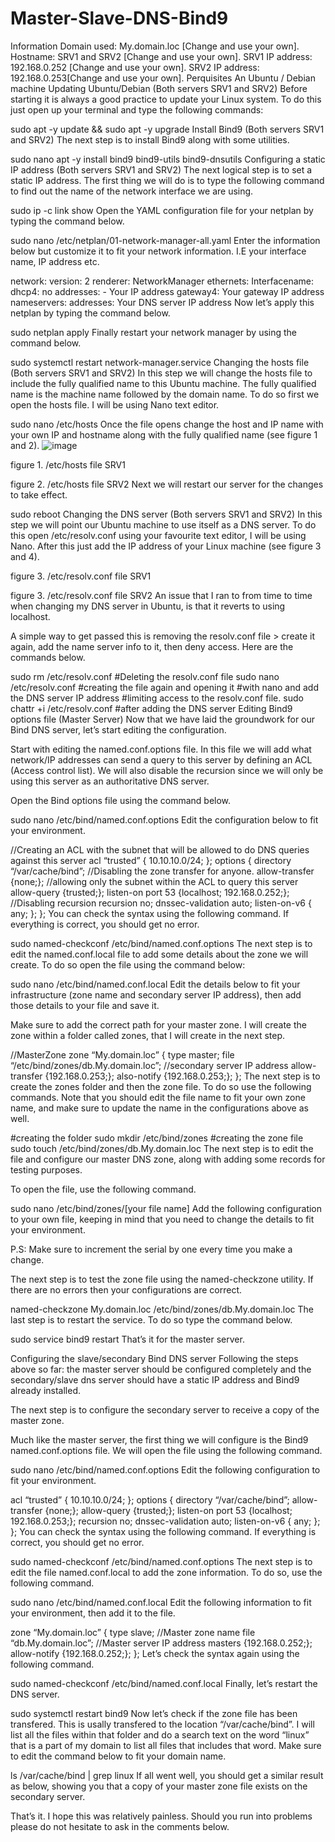 # Master-Slave-DNS-Bind9

Information
Domain used: My.domain.loc [Change and use your own].
Hostname: SRV1 and SRV2 [Change and use your own].
SRV1 IP address: 192.168.0.252 [Change and use your own].
SRV2 IP address: 192.168.0.253[Change and use your own].
Perquisites
An Ubuntu / Debian machine
Updating Ubuntu/Debian (Both servers SRV1 and SRV2)
Before starting it is always a good practice to update your Linux system. To do this just open up your terminal and type the following commands:

sudo apt -y update && sudo apt -y upgrade
Install Bind9 (Both servers SRV1 and SRV2)
The next step is to install Bind9 along with some utilities.

sudo nano apt -y install bind9 bind9-utils bind9-dnsutils
Configuring a static IP address (Both servers SRV1 and SRV2)
The next logical step is to set a static IP address. The first thing we will do is to type the following command to find out the name of the network interface we are using.

sudo ip -c link show
Open the YAML configuration file for your netplan by typing the command below.

sudo nano /etc/netplan/01-network-manager-all.yaml
Enter the information below but customize it to fit your network information. I.E your interface name, IP address etc.

network:
  version: 2
  renderer: NetworkManager
  ethernets:
    Interfacename:
      dhcp4: no
      addresses:
        - Your IP address
      gateway4: Your gateway IP address
      nameservers:
          addresses: Your DNS server IP address
Now let’s apply this netplan by typing the command below.

sudo netplan apply
Finally restart your network manager by using the command below.

sudo systemctl restart network-manager.service
Changing the hosts file (Both servers SRV1 and SRV2)
In this step we will change the hosts file to include the fully qualified name to this Ubuntu machine. The fully qualified name is the machine name followed by the domain name. To do so first we open the hosts file. I will be using Nano text editor.

sudo nano /etc/hosts
Once the file opens change the host and IP name with your own IP and hostname along with the fully qualified name (see figure 1 and 2).
![image](https://github.com/mrkhorasani/Master-Slave-DNS-Bind9/assets/51242725/935ae2d2-a630-4907-b2ea-e868f7c9b2d8)


figure 1. /etc/hosts file SRV1

figure 2. /etc/hosts file SRV2
Next we will restart our server for the changes to take effect.

sudo reboot
Changing the DNS server (Both servers SRV1 and SRV2)
In this step we will point our Ubuntu machine to use itself as a DNS server. To do this open /etc/resolv.conf using your favourite text editor, I will be using Nano. After this just add the IP address of your Linux machine (see figure 3 and 4).


figure 3. /etc/resolv.conf file SRV1

figure 3. /etc/resolv.conf file SRV2
An issue that I ran to from time to time when changing my DNS server in Ubuntu, is that it reverts to using localhost.

A simple way to get passed this is removing the resolv.conf file > create it again, add the name server info to it, then deny access. Here are the commands below.

sudo rm /etc/resolv.conf #Deleting the resolv.conf file
sudo nano /etc/resolv.conf #creating the file again and opening it #with nano and add the DNS server IP address
#limiting access to the resolv.conf file.
sudo chattr +i /etc/resolv.conf #after adding the DNS server 
Editing Bind9 options file (Master Server)
Now that we have laid the groundwork for our Bind DNS server, let’s start editing the configuration.

Start with editing the named.conf.options file. In this file we will add what network/IP addresses can send a query to this server by defining an ACL (Access control list). We will also disable the recursion since we will only be using this server as an authoritative DNS server.

Open the Bind options file using the command below.

sudo nano /etc/bind/named.conf.options
Edit the configuration below to fit your environment.

//Creating an ACL with the subnet that will be allowed to do DNS queries against this server
acl “trusted” {
 10.10.10.0/24;
};
options {
 directory “/var/cache/bind”;
//Disabling the zone transfer for anyone. 
 allow-transfer {none;};
//allowing only the subnet within the ACL to query this server 
 allow-query {trusted;};
 listen-on port 53 {localhost; 192.168.0.252;};
//Disabling recursion
 recursion no;
 dnssec-validation auto;
 listen-on-v6 { any; };
};
You can check the syntax using the following command. If everything is correct, you should get no error.

sudo named-checkconf /etc/bind/named.conf.options
The next step is to edit the named.conf.local file to add some details about the zone we will create. To do so open the file using the command below:

sudo nano /etc/bind/named.conf.local
Edit the details below to fit your infrastructure (zone name and secondary server IP address), then add those details to your file and save it.

Make sure to add the correct path for your master zone. I will create the zone within a folder called zones, that I will create in the next step.

//MasterZone 
zone “My.domain.loc” {
 type master;
 file “/etc/bind/zones/db.My.domain.loc”;
//secondary server IP address
 allow-transfer {192.168.0.253;};
 also-notify {192.168.0.253;};
};
The next step is to create the zones folder and then the zone file. To do so use the following commands. Note that you should edit the file name to fit your own zone name, and make sure to update the name in the configurations above as well.

#creating the folder
sudo mkdir /etc/bind/zones
#creating the zone file
sudo touch /etc/bind/zones/db.My.domain.loc
The next step is to edit the file and configure our master DNS zone, along with adding some records for testing purposes.

To open the file, use the following command.

sudo nano /etc/bind/zones/[your file name]
Add the following configuration to your own file, keeping in mind that you need to change the details to fit your environment.

P.S: Make sure to increment the serial by one every time you make a change.


The next step is to test the zone file using the named-checkzone utility. If there are no errors then your configurations are correct.

named-checkzone My.domain.loc /etc/bind/zones/db.My.domain.loc
The last step is to restart the service. To do so type the command below.

sudo service bind9 restart
That’s it for the master server.

Configuring the slave/secondary Bind DNS server
Following the steps above so far: the master server should be configured completely and the secondary/slave dns server should have a static IP address and Bind9 already installed.

The next step is to configure the secondary server to receive a copy of the master zone.

Much like the master server, the first thing we will configure is the Bind9 named.conf.options file. We will open the file using the following command.

sudo nano /etc/bind/named.conf.options
Edit the following configuration to fit your environment.

acl “trusted” {
 10.10.10.0/24;
};
options {
 directory “/var/cache/bind”;
 allow-transfer {none;};
 allow-query {trusted;};
 listen-on port 53 {localhost; 192.168.0.253;};
 recursion no;
 dnssec-validation auto;
 listen-on-v6 { any; };
};
You can check the syntax using the following command. If everything is correct, you should get no error.

sudo named-checkconf /etc/bind/named.conf.options
The next step is to edit the file named.conf.local to add the zone information. To do so, use the following command.

sudo nano /etc/bind/named.conf.local
Edit the following information to fit your environment, then add it to the file.

zone “My.domain.loc” {
 type slave;
 //Master zone name
 file “db.My.domain.loc”;
 //Master server IP address
 masters {192.168.0.252;};
 allow-notify {192.168.0.252;};
};
Let’s check the syntax again using the following command.

sudo named-checkconf /etc/bind/named.conf.local
Finally, let’s restart the DNS server.

sudo systemctl restart bind9
Now let’s check if the zone file has been transfered. This is usally transfered to the location “/var/cache/bind”. I will list all the files within that folder and do a search text on the word “linux” that is a part of my domain to list all files that includes that word. Make sure to edit the command below to fit your domain name.

ls /var/cache/bind | grep linux
If all went well, you should get a similar result as below, showing you that a copy of your master zone file exists on the secondary server.


That’s it. I hope this was relatively painless. Should you run into problems please do not hesitate to ask in the comments below.
